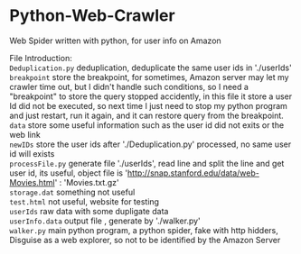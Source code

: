 # Python-Web-Crawler
Web Spider written with python, for user info on Amazon

File Introduction:  
`Deduplication.py` deduplication, deduplicate the same user ids in './userIds'  
`breakpoint` store the breakpoint, for sometimes, Amazon server may let my crawler time out, but I didn't handle such   conditions, so I need a "breakpoint" to store the query stopped accidently, in this file it store a user Id did not be executed, so next time I just need to stop my python program and just restart, run it again, and it can restore query from the breakpoint.  
`data` store some useful information such as the user id did not exits or the web link  
`newIDs` store the user ids after './Deduplication.py' processed, no same user id will exists  
`processFile.py` generate file './userIds', read line and split the line and get user id, its useful, object file is 'http://snap.stanford.edu/data/web-Movies.html'  :  'Movies.txt.gz'  
`storage.dat` something not useful  
`test.html` not useful, website for testing  
`userIds` raw data with some dupligate data  
`userInfo.data` output file , generate by './walker.py'  
`walker.py` main python program, a python spider, fake with http hidders, Disguise as a web explorer, so not to be identified by the Amazon Server  
